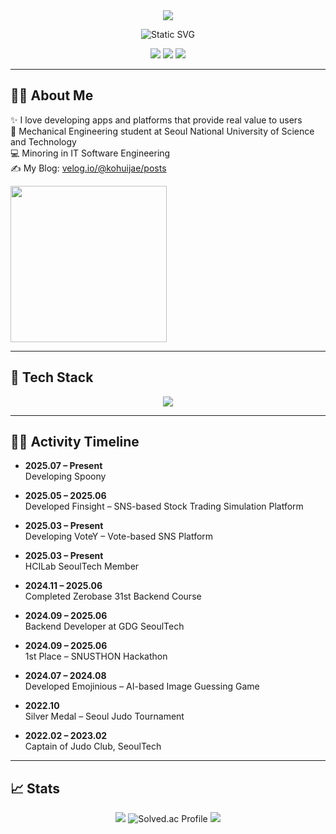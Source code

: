 <div align="center">
  <img src="https://capsule-render.vercel.app/api?type=transparent&height=70&color=000000&text=Hello,%20I'm%20Huikae%20Ko&fontSize=30"/>
</div>

<p align="center">
  <img src="https://readme-typing-svg.demolab.com?font=Fira+Code&size=30&duration=1&pause=100000000&center=true&vCenter=true&width=800&lines=Backend+Developer+%7C+Spring+Boot" alt="Static SVG" />

</p>

<p align="center">
  <img src="https://img.shields.io/badge/Coding_Since-2021-blue?style=flat-square&logo=codeforces" />
  <img src="https://img.shields.io/badge/Device-MacBook_Air_M3-333333?style=flat-square&logo=apple&logoColor=white" />
  <img src="https://img.shields.io/badge/I%20love-%F0%9F%92%BB%20Code-blueviolet?style=flat-square" />
</p>

---

## 👨‍🎓 About Me

  
✨ I love developing apps and platforms that provide real value to users</br>
🔧 Mechanical Engineering student at Seoul National University of Science and Technology</br>
💻 Minoring in IT Software Engineering</br>
✍️ My Blog: [velog.io/@kohuijae/posts](https://velog.io/@kohuijae/posts)

</div>

<p align="left">
<img src="https://media3.giphy.com/media/v1.Y2lkPTc5MGI3NjExcGtzdG8xc3I5eW5mbHJlZzJ0Y3JuZDExc3BpNWxuajNtMXlhZGE2ayZlcD12MV9pbnRlcm5hbF9naWZfYnlfaWQmY3Q9Zw/SX71qs3TDxVkvbLJ4o/giphy.gif" width="250"/>
</p>

---

## 🚀 Tech Stack

<p align="center">
  <img src="https://skillicons.dev/icons?i=java,spring,postgres,redis,elasticsearch,docker,aws,github,githubactions" />
</p>

---

## 🧑‍💻 Activity Timeline

- **2025.07 – Present**  
  Developing Spoony

- **2025.05 – 2025.06**  
  Developed Finsight – SNS-based Stock Trading Simulation Platform

- **2025.03 – Present**  
  Developing VoteY – Vote-based SNS Platform  

- **2025.03 – Present**  
  HCILab SeoulTech Member

- **2024.11 – 2025.06**  
  Completed Zerobase 31st Backend Course

- **2024.09 – 2025.06**  
  Backend Developer at GDG SeoulTech

- **2024.09 – 2025.06**  
  1st Place – SNUSTHON Hackathon

- **2024.07 – 2024.08**  
  Developed Emojinious – AI-based Image Guessing Game

- **2022.10**  
  Silver Medal – Seoul Judo Tournament

- **2022.02 – 2023.02**  
  Captain of Judo Club, SeoulTech



---

## 📈 Stats

<p align="center">
  <img src="https://github-readme-stats.vercel.app/api/top-langs/?username=HUIJAEKO&layout=compact&theme=radical" />
  <img src="http://mazassumnida.wtf/api/v2/generate_badge?boj=xrhgmlwox" alt="Solved.ac Profile" />
  <img src="https://github-readme-stats.vercel.app/api?username=HUIJAEKO&show_icons=true&theme=tokyonight" />
</p>
